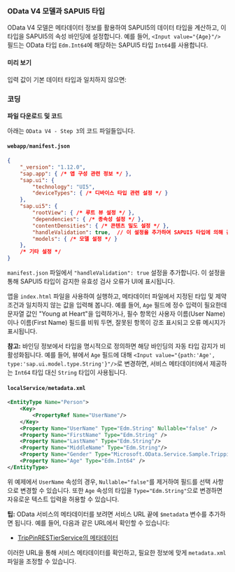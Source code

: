 ### OData V4 모델과 SAPUI5 타입

OData V4 모델은 메타데이터 정보를 활용하여 SAPUI5의 데이터 타입을 계산하고, 이 타입을 SAPUI5의 속성 바인딩에 설정합니다. 예를 들어, `<Input value="{Age}"/>` 필드는 OData 타입 `Edm.Int64`에 해당하는 SAPUI5 타입 `Int64`를 사용합니다.

#### 미리 보기

입력 값이 기본 데이터 타입과 일치하지 않으면:

### 코딩

**파일 다운로드 및 코드**

아래는 `OData V4 - Step 3`의 코드 파일들입니다.

#### `webapp/manifest.json`

```json
{
	"_version": "1.12.0",
	"sap.app": { /* 앱 구성 관련 정보 */ },
	"sap.ui": {
		"technology": "UI5",
		"deviceTypes": { /* 디바이스 타입 관련 설정 */ }
	},
	"sap.ui5": {
		"rootView": { /* 루트 뷰 설정 */ },
		"dependencies": { /* 종속성 설정 */ },
		"contentDensities": { /* 콘텐츠 밀도 설정 */ },
		"handleValidation": true,  // 이 설정을 추가하여 SAPUI5 타입에 의해 감지된 유효성 검사 오류가 UI에 표시되도록 합니다.
		"models": { /* 모델 설정 */ }
	},
	/* 기타 설정 */
}
```

`manifest.json` 파일에서 `"handleValidation": true` 설정을 추가합니다. 이 설정을 통해 SAPUI5 타입이 감지한 유효성 검사 오류가 UI에 표시됩니다.

앱을 `index.html` 파일을 사용하여 실행하고, 메타데이터 파일에서 지정된 타입 및 제약 조건과 일치하지 않는 값을 입력해 봅니다. 예를 들어, `Age` 필드에 정수 입력이 필요한데 문자열 값인 "Young at Heart"을 입력하거나, 필수 항목인 사용자 이름(User Name)이나 이름(First Name) 필드를 비워 두면, 잘못된 항목이 강조 표시되고 오류 메시지가 표시됩니다.

**참고:** 바인딩 정보에서 타입을 명시적으로 정의하면 해당 바인딩의 자동 타입 감지가 비활성화됩니다. 예를 들어, 뷰에서 `Age` 필드에 대해 `<Input value="{path:'Age', type:'sap.ui.model.type.String'}"/>`로 변경하면, 서비스 메타데이터에서 제공하는 `Int64` 타입 대신 `String` 타입이 사용됩니다.

#### `localService/metadata.xml`

```xml
<EntityType Name="Person">
	<Key>
		<PropertyRef Name="UserName"/>
	</Key>
	<Property Name="UserName" Type="Edm.String" Nullable="false" />
	<Property Name="FirstName" Type="Edm.String" />
	<Property Name="LastName" Type="Edm.String"/>
	<Property Name="MiddleName" Type="Edm.String"/>
	<Property Name="Gender" Type="Microsoft.OData.Service.Sample.TrippinInMemory.Models.PersonGender" Nullable="false"/>
	<Property Name="Age" Type="Edm.Int64" />
</EntityType>
```

위 예제에서 `UserName` 속성의 경우, `Nullable="false"`를 제거하여 필드를 선택 사항으로 변경할 수 있습니다. 또한 `Age` 속성의 타입을 `Type="Edm.String"`으로 변경하면 자유로운 텍스트 입력을 허용할 수 있습니다.

**팁:** OData 서비스의 메타데이터를 보려면 서비스 URL 끝에 `$metadata` 변수를 추가하면 됩니다. 예를 들어, 다음과 같은 URL에서 확인할 수 있습니다:
- [TripPinRESTierService의 메타데이터](http://services.odata.org/TripPinRESTierService/$metadata)

이러한 URL을 통해 서비스 메타데이터를 확인하고, 필요한 정보에 맞게 `metadata.xml` 파일을 조정할 수 있습니다.